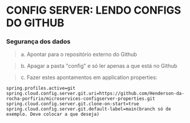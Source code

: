 # CONFIG SERVER: LENDO CONFIGS DO GITHUB
### Segurança dos dados
> a. Apontar para o repositório externo do Github

> b. Apagar a pasta "config" e só ler apenas a que está no Github

> c. Fazer estes apontamentos em application properties:
````
spring.profiles.active=git
spring.cloud.config.server.git.uri=https://github.com/Henderson-da-rocha-porfirio/microservices-configserver-properties.git
spring.cloud.config.server.git.clone-on-start=true
spring.cloud.config.server.git.default-label=main(branch só de exemplo. Deve colocar a que deseja)
````
